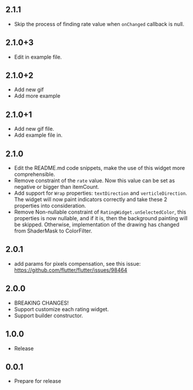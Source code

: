 ## 2.1.1

* Skip the process of finding rate value when `onChanged` callback is null.

## 2.1.0+3

* Edit in example file.

## 2.1.0+2

* Add new gif
* Add more example

## 2.1.0+1

* Add new gif file.
* Add example file in.

## 2.1.0

* Edit the README.md code snippets, make the use of this widget more comprehensible.
* Remove constraint of the `rate` value. Now this value can be set as negative or bigger than
  itemCount.
* Add support for `Wrap` properties: `textDirection` and `verticleDirection`. The widget will now
  paint indicators correctly and take these 2 properties into consideration.
* Remove Non-nullable constraint of `RatingWidget.unSelectedColor`, this properties is now nullable,
  and if it is, then the background painting will be skipped. Otherwise, implementation of the
  drawing has changed from ShaderMask to ColorFilter.

## 2.0.1

* add params for pixels compensation, see this
  issue: https://github.com/flutter/flutter/issues/98464

## 2.0.0

* BREAKING CHANGES!
* Support customize each rating widget.
* Support builder constructor.

## 1.0.0

* Release

## 0.0.1

* Prepare for release
